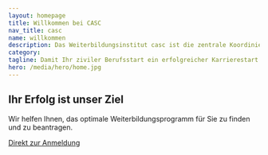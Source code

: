 ```yaml
---
layout: homepage
title: Willkommen bei CASC
nav_title: casc
name: willkommen
description: Das Weiterbildungsinstitut casc ist die zentrale Koordinierungs-, Betreuungs- und Beratungsstelle für die wissenschaftliche Weiterbildung der Universität der Bundeswehr München.
category: 
tagline: Damit Ihr ziviler Berufsstart ein erfolgreicher Karrierestart wird!
hero: /media/hero/home.jpg
---
```


<h2 class="title font-42 text-theme-colored mt-30 mb-20">Ihr Erfolg ist unser Ziel</h2>

<p class="mb-20">Wir helfen Ihnen, das optimale Weiterbildungsprogramm für Sie zu finden und zu beantragen.</p>

<a class="btn btn-theme-color-2 btn-lg text-uppercase text-white font-13 mt-30" href="/anmeldung/">Direkt zur Anmeldung</a>


